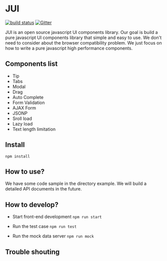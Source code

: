 JUI
====
[![build status](https://api.travis-ci.com/jzfed/JUI.svg?branch=master)](https://travis-ci.com/jzfed/JUI)
[![Gitter](https://badges.gitter.im/JUI-chat/community.svg)](https://gitter.im/JUI-chat/community?utm_source=badge&utm_medium=badge&utm_campaign=pr-badge)

JUI is an open source javascript UI components library. Our goal is build a pure javascript UI components library that simple and easy to use. We don't need to consider about the browser compatibility problem. We just focus on how to write a pure javascript high performance components.

Components list
----
- Tip
- Tabs
- Modal
- Drag
- Auto Complete
- Form Validation
- AJAX Form 
- JSONP
- Sroll load
- Lazy load
- Text length limitation


Install
----
`npm install`

How to use?
----
We have some code sample in the directory example. We will build a detailed API documents in the future.

How to develop?
----
- Start front-end development
`npm run start`

- Run the test case
`npm run test`

- Run the mock data server
`npm run mock`

Trouble shouting
----